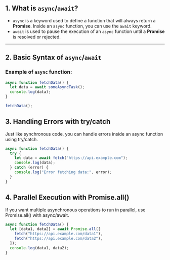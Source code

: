 ## **1. What is `async`/`await`?**

- `async` is a keyword used to define a function that will always return a **Promise**. Inside an `async` function, you can use the `await` keyword.
- `await` is used to pause the execution of an `async` function until a **Promise** is resolved or rejected.

---

## **2. Basic Syntax of `async`/`await`**

### Example of `async` function:

```javascript
async function fetchData() {
  let data = await someAsyncTask();
  console.log(data);
}

fetchData();
```

## 3. **Handling Errors with try/catch**

Just like synchronous code, you can handle errors inside an async function using try/catch.

```javascript
async function fetchData() {
  try {
    let data = await fetch("https://api.example.com");
    console.log(data);
  } catch (error) {
    console.log("Error fetching data:", error);
  }
}
```

## 4. **Parallel Execution with Promise.all()**

If you want multiple asynchronous operations to run in parallel, use Promise.all() with async/await.

```javascript
async function fetchData() {
  let [data1, data2] = await Promise.all([
    fetch("https://api.example.com/data1"),
    fetch("https://api.example.com/data2"),
  ]);
  console.log(data1, data2);
}
```
